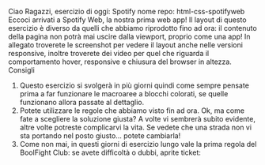 Ciao Ragazzi, esercizio di oggi: Spotify
nome repo: html-css-spotifyweb
Eccoci arrivati a Spotify Web, la nostra prima web app! Il layout di questo esercizio è diverso da quelli che abbiamo riprodotto fino ad ora: il contenuto della pagina non potrà mai uscire dalla viewport, proprio come una app! In allegato troverete le screenshot per vedere il layout anche nelle versioni responsive, inoltre troverete dei video per quel che riguarda il comportamento hover, responsive e chiusura del browser in altezza.
Consigli
1. Questo esercizio si svolgerà in più giorni quindi come sempre pensate prima a far funzionare le macroaree a blocchi colorati, se quelle funzionano allora passate al dettaglio.
2. Potete utilizzare le regole che abbiamo visto fin ad ora. Ok, ma come fate a scegliere la soluzione giusta? A volte vi sembrerà subito evidente, altre volte potreste complicarvi la vita. Se vedete che una strada non vi sta portando nel posto giusto... potete cambiarla!
3. Come non mai, in questi giorni di esercizio lungo vale la prima regola del BoolFight Club: se avete difficoltà o dubbi, aprite ticket: